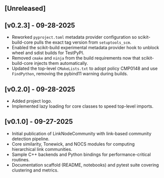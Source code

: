 ## [Unreleased]

## [v0.2.3] - 09-28-2025
- Reworked `pyproject.toml` metadata provider configuration so scikit-build-core pulls the exact tag version from `setuptools_scm`.
- Enabled the scikit-build experimental metadata provider hook to unblock wheel and sdist builds for TestPyPI.
- Removed `cmake` and `ninja` from the build requirements now that scikit-build-core injects them automatically.
- Updated the top-level `CMakeLists.txt` to adopt policy CMP0148 and use `FindPython`, removing the pybind11 warning during builds.

## [v0.2.0] - 09-28-2025
- Added project logo.
- Implemented lazy loading for core classes to speed top-level imports.

## [v0.1.0] - 09-27-2025
- Initial publication of LinkNodeCommunity with link-based community detection pipeline.
- Core similarity, Tonewick, and NOCS modules for computing hierarchical link communities.
- Sample C++ backends and Python bindings for performance-critical routines.
- Documentation scaffold (README, notebooks) and pytest suite covering clustering and metrics.
